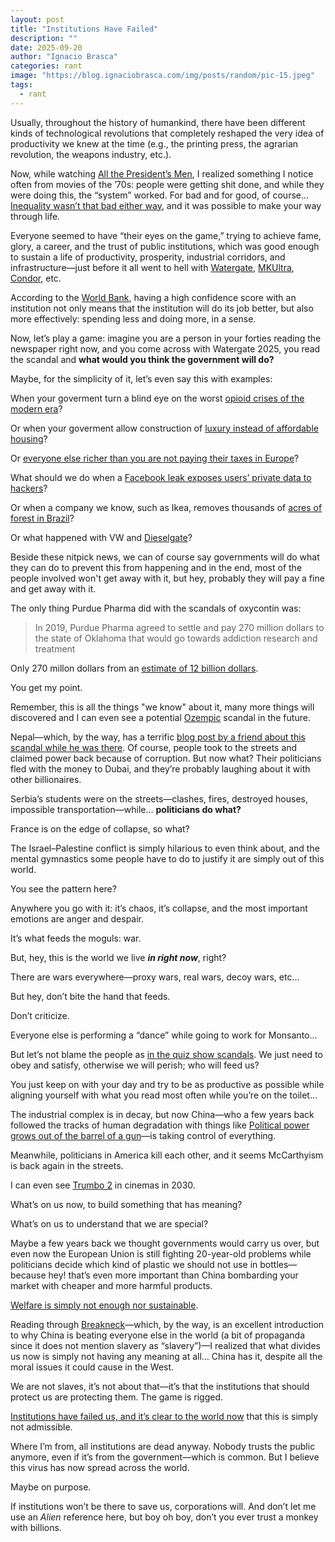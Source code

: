 ```yaml
---
layout: post
title: "Institutions Have Failed"
description: ""
date: 2025-09-20
author: "Ignacio Brasca"
categories: rant
image: "https://blog.ignaciobrasca.com/img/posts/random/pic-15.jpeg"
tags:
  - rant
---
```


Usually, throughout the history of humankind, there have been different kinds of technological revolutions that completely reshaped the very idea of productivity we knew at the time (e.g., the printing press, the agrarian revolution, the weapons industry, etc.).

Now, while watching [All the President’s Men](https://letterboxd.com/film/all-the-presidents-men/), I realized something I notice often from movies of the ’70s: people were getting shit done, and while they were doing this, the “system” worked. For bad and for good, of course… [Inequality wasn’t that bad either way](https://inequality.org/facts/income-inequality/), and it was possible to make your way through life.

Everyone seemed to have “their eyes on the game,” trying to achieve fame, glory, a career, and the trust of public institutions, which was good enough to sustain a life of productivity, prosperity, industrial corridors, and infrastructure—just before it all went to hell with [Watergate](https://en.wikipedia.org/wiki/Watergate_scandal), [MKUltra](https://en.wikipedia.org/wiki/MKUltra), [Condor](https://en.wikipedia.org/wiki/Operation_Condor), etc.

According to the [World Bank](https://blogs.worldbank.org/en/governance/trust-public-institutions), having a high confidence score with an institution not only means that the institution will do its job better, but also more effectively: spending less and doing more, in a sense.

Now, let’s play a game: imagine you are a person in your forties reading the newspaper right now, and you come across with Watergate 2025, you read the scandal and **what would you think the government will do?**

Maybe, for the simplicity of it, let’s even say this with examples:

When your goverment turn a blind eye on the worst [opioid crises of the modern era](https://www.ncbi.nlm.nih.gov/pmc/articles/PMC2622774/)?

Or when your goverment allow construction of [luxury instead of affordable housing](https://en.wikipedia.org/wiki/1Malaysia_Development_Berhad_scandal)?

Or [everyone else richer than you are not paying their taxes in Europe](https://en.wikipedia.org/wiki/LuxLeaks)?

What should we do when a [Facebook leak exposes users’ private data to hackers](https://cybernews.com/security/facebook-leak-exposes-users-hackers-claim/)?

Or when a company we know, such as Ikea, removes thousands of [acres of forest in Brazil](https://disclose.ngo/en/article/ikeas-main-supplier-in-brazil-accused-of-environmental-damage)?

Or what happened with VW and [Dieselgate](https://en.wikipedia.org/wiki/Dieselgate)?

Beside these nitpick news, we can of course say governments will do what they can do to prevent this from happening and in the end, most of the people involved won't get away with it, but hey, probably they will pay a fine and get away with it.

The only thing Purdue Pharma did with the scandals of oxycontin was:

> In 2019, Purdue Pharma agreed to settle and pay 270 million dollars to the state of Oklahoma that would go towards addiction research and treatment

Only 270 millon dollars from an [estimate of 12 billion dollars](https://www.forbes.com/sites/rachelsandler/2019/10/04/the-sacklers-made-12-to-13-billion-in-profit-from-oxycontin-maker-purdue-pharma-new-report-says/).

You get my point.

Remember, this is all the things "we know" about it, many more things will discovered and I can even see a potential [Ozempic](https://en.wikipedia.org/wiki/Semaglutide) scandal in the future.

Nepal—which, by the way, has a terrific [blog post by a friend about this scandal while he was there](https://schmud.de/posts/2025-09-18-signs-in-the-fire-kathmandu.html). Of course, people took to the streets and claimed power back because of corruption. But now what? Their politicians fled with the money to Dubai, and they’re probably laughing about it with other billionaires.

Serbia’s students were on the streets—clashes, fires, destroyed houses, impossible transportation—while… **politicians do what?**

France is on the edge of collapse, so what?

The Israel–Palestine conflict is simply hilarious to even think about, and the mental gymnastics some people have to do to justify it are simply out of this world.

You see the pattern here?  

Anywhere you go with it: it’s chaos, it’s collapse, and the most important emotions are anger and despair.

It’s what feeds the moguls: war.

But, hey, this is the world we live ***in right now***, right?

There are wars everywhere—proxy wars, real wars, decoy wars, etc…

But hey, don’t bite the hand that feeds.  

Don’t criticize.  

Everyone else is performing a “dance” while going to work for Monsanto…

But let’s not blame the people as [in the quiz show scandals](https://en.wikipedia.org/wiki/1950s_quiz_show_scandals). We just need to obey and satisfy, otherwise we will perish; who will feed us?

You just keep on with your day and try to be as productive as possible while aligning yourself with what you read most often while you’re on the toilet…

The industrial complex is in decay, but now China—who a few years back followed the tracks of human degradation with things like [Political power grows out of the barrel of a gun](https://en.wikipedia.org/wiki/Political_power_grows_out_of_the_barrel_of_a_gun)—is taking control of everything.

Meanwhile, politicians in America kill each other, and it seems McCarthyism is back again in the streets.

I can even see [Trumbo 2](https://en.wikipedia.org/wiki/Dalton_Trumbo) in cinemas in 2030.

What’s on us now, to build something that has meaning?  

What’s on us to understand that we are special?

Maybe a few years back we thought governments would carry us over, but even now the European Union is still fighting 20-year-old problems while politicians decide which kind of plastic we should not use in bottles—because hey! that’s even more important than China bombarding your market with cheaper and more harmful products.

[Welfare is simply not enough nor sustainable](https://www.lemonde.fr/en/economy/article/2025/09/12/in-germany-social-welfare-is-no-longer-sustainable_6745324_19.html).

Reading through [Breakneck](https://danwang.co/breakneck/)—which, by the way, is an excellent introduction to why China is beating everyone else in the world (a bit of propaganda since it does not mention slavery as “slavery”)—I realized that what divides us now is simply not having any meaning at all… China has it, despite all the moral issues it could cause in the West.

We are not slaves, it’s not about that—it’s that the institutions that should protect us are protecting them. The game is rigged.

[Institutions have failed us, and it’s clear to the world now](https://www.aamchealthjustice.org/news/polling/trust-trends) that this is simply not admissible. 

Where I’m from, all institutions are dead anyway. Nobody trusts the public anymore, even if it’s from the government—which is common. But I believe this virus has now spread across the world. 

Maybe on purpose.

If institutions won’t be there to save us, corporations will. And don’t let me use an *Alien* reference here, but boy oh boy, don’t you ever trust a monkey with billions.